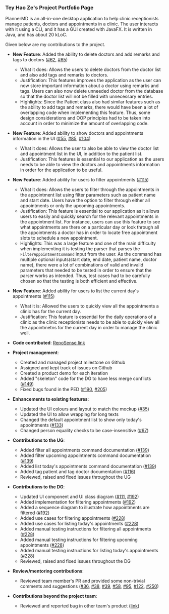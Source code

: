 
### Tey Hao Ze's Project Portfolio Page

PlannerMD is an all-in-one desktop application to help clinic receptionists manage patients, doctors and appointments in a clinic. The user interacts with it using a CLI, and it has a GUI created with JavaFX. It is written in Java, and has about 20 kLoC.

Given below are my contributions to the project.

* **New Feature**: Added the ability to delete doctors and add remarks and tags to doctors ([#62](https://github.com/AY2122S1-CS2103T-T11-3/tp/pull/62), [#65](https://github.com/AY2122S1-CS2103T-T11-3/tp/pull/65))
   * What it does: Allows the users to delete doctors from the doctor list and also add tags and remarks to doctors.
   * Justification: This features improves the application as the user can now store important information about a doctor using remarks and tags. Users can also now delete unneeded doctor from the database so that the doctor list will not be filled with unnecessary entries.
   * Highlights: Since the Patient class also had similar features such as the ability to add tags and remarks, there would have been a lot of overlapping code when implementing this feature. Thus, some design considerations and OOP principles had to be taken into account in order to minimize the amount of overlapping code.
   
* **New Feature**: Added ability to show doctors and appointments information in the UI ([#55](https://github.com/AY2122S1-CS2103T-T11-3/tp/pull/55), [#85](https://github.com/AY2122S1-CS2103T-T11-3/tp/pull/85), [#104](https://github.com/AY2122S1-CS2103T-T11-3/tp/pull/104))
   * What it does: Allows the user to also be able to view the doctor list and appointment list in the UI, in addition to the patient list.
   * Justification: This features is essential to our application as the users needs to be able to view the doctors and appointments information in order for the application to be useful.

* **New Feature**: Added ability for users to filter appointments ([#115](https://github.com/AY2122S1-CS2103T-T11-3/tp/pull/115))
   * What it does: Allows the users to filter through the appointments in the appointment list using filter parameters such as patient name and start date. Users have the option to filter through either all appointments or only the upcoming appointments.
   * Justification: This feature is essential to our application as it allows users to easily and quickly search for the relevant appointments in the appointment list. For instance, users can use this feature to see what appointments are there on a particular day or look through all the appointments a doctor has in order to locate free appointment slots to schedule a new appointment.
   * Highlights: This was a large feature and one of the main difficulty when implementing it is testing the parser that parses the `FilterAppointmentCommand` input from the user. As the command has multiple optional inputs(start date, end date, patient name, doctor name), there were a lot of combinations of valid and invalid parameters that needed to be tested in order to ensure that the parser works as intended. Thus, test cases had to be carefully chosen so that the testing is both efficient and effective.

* **New Feature**: Added ability for users to list the current day's appointments ([#115](https://github.com/AY2122S1-CS2103T-T11-3/tp/pull/115))
   * What it is: Allowed the users to quickly view all the appointments a clinic has for the current day.
   * Justification: This feature is essential for the daily operations of a clinic as the clinic receptionists needs to be able to quickly view all the appointmetns for the current day in order to manage the clinic well. 

<div style="page-break-after: always;"></div>

* **Code contributed**: [RepoSense link](https://nus-cs2103-ay2122s1.github.io/tp-dashboard/?search=&sort=groupTitle&sortWithin=title&timeframe=commit&mergegroup=&groupSelect=groupByRepos&breakdown=true&checkedFileTypes=docs~functional-code~test-code~other&since=2021-09-17&tabOpen=true&tabType=authorship&tabAuthor=Haozeee&tabRepo=AY2122S1-CS2103T-T11-3%2Ftp%5Bmaster%5D&authorshipIsMergeGroup=false&authorshipFileTypes=docs~functional-code~test-code&authorshipIsBinaryFileTypeChecked=false)

* **Project management**:
    * Created and managed project milestone on Github
    * Assigned and kept track of issues on Github
    * Created a product demo for each iteration
    * Added "skeleton" code for the DG to have less merge conflicts ([#149](https://github.com/AY2122S1-CS2103T-T11-3/tp/pull/149))
    * Fixed bugs found in the PED ([#190](https://github.com/AY2122S1-CS2103T-T11-3/tp/pull/190), [#205](https://github.com/AY2122S1-CS2103T-T11-3/tp/pull/205))
    
* **Enhancements to existing features**:
    * Updated the UI colours and layout to match the mockup ([#35](https://github.com/AY2122S1-CS2103T-T11-3/tp/pull/35))
    * Updated the UI to allow wrapping for long texts
    * Changed the default appointment list to show only today's appointments ([#133](https://github.com/AY2122S1-CS2103T-T11-3/tp/pull/133))
    * Changed person equality checks to be case-insensitive ([#67](https://github.com/AY2122S1-CS2103T-T11-3/tp/pull/67))

* **Contributions to the UG**:
    * Added filter all appointments command documentation ([#139](https://github.com/AY2122S1-CS2103T-T11-3/tp/pull/139))
    * Added filter upcoming appointments command documentation ([#139](https://github.com/AY2122S1-CS2103T-T11-3/tp/pull/139))
    * Added list today's appointments command documentation ([#139](https://github.com/AY2122S1-CS2103T-T11-3/tp/pull/139))
    * Added tag patient and tag doctor documentation ([#116](https://github.com/AY2122S1-CS2103T-T11-3/tp/pull/116))
    * Reviewed, raised and fixed issues throughout the UG

* **Contributions to the DG**:
    * Updated UI component and UI class diagram ([#111](https://github.com/AY2122S1-CS2103T-T11-3/tp/pull/111), [#192](https://github.com/AY2122S1-CS2103T-T11-3/tp/pull/192))
    * Added implementation for filtering appointments ([#192](https://github.com/AY2122S1-CS2103T-T11-3/tp/pull/192))
    * Added a sequence diagram to illustrate how appointments are filtered ([#192](https://github.com/AY2122S1-CS2103T-T11-3/tp/pull/192))
    * Added use cases for filtering appointments ([#228](https://github.com/AY2122S1-CS2103T-T11-3/tp/pull/228))
    * Added use cases for listing today's appointments ([#228](https://github.com/AY2122S1-CS2103T-T11-3/tp/pull/228))
    * Added manual testing instructions for filtering all appointments ([#228](https://github.com/AY2122S1-CS2103T-T11-3/tp/pull/228))
    * Added manual testing instructions for filtering upcoming appointments ([#228](https://github.com/AY2122S1-CS2103T-T11-3/tp/pull/228))
    * Added manual testing instructions for listing today's appointments ([#228](https://github.com/AY2122S1-CS2103T-T11-3/tp/pull/228))
    * Reviewed, raised and fixed issues throughout the DG
  
* **Review/mentoring contributions**:
    * Reviewed team member's PR and provided some non-trivial comments and suggestions ([#36](https://github.com/AY2122S1-CS2103T-T11-3/tp/pull/36), [#38](https://github.com/AY2122S1-CS2103T-T11-3/tp/pull/38), [#39](https://github.com/AY2122S1-CS2103T-T11-3/tp/pull/39), [#58](https://github.com/AY2122S1-CS2103T-T11-3/tp/pull/58), [#95](https://github.com/AY2122S1-CS2103T-T11-3/tp/pull/95), [#122](https://github.com/AY2122S1-CS2103T-T11-3/tp/pull/122), [#250](https://github.com/AY2122S1-CS2103T-T11-3/tp/pull/250))
  
* **Contributions beyond the project team**:
    * Reviewed and reported bug in other team's product ([link](https://github.com/Haozeee/ped/issues))

